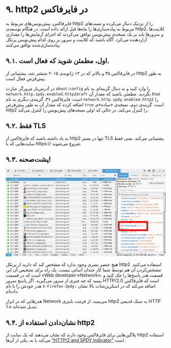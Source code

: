 # ۹. http2 در فایرفاکس

فایرفاکس، پیش‌نویس‌های مربوط به http2 را از نزدیک دنبال می‌کرده و تست‌های مربوط به پیاده‌سازی‌ها را ماه‌ها قبل ارائه داده است. در هنگام توسعه‌ی http2، کلاینت‌ها و سرورها باید بر یک نسخه‌ی پیش‌نویس توافق می‌کردند که اجرای آزمایش‌ها را مقداری آزاردهنده می‌کرد. آگاه باشید که کلاینت و سرور بر روی کدام پیش‌نویس پرتکل پیاده‌سازی‌شده توافق می‌کنند.

## ۹.۱. اول، مطمئن شوید که فعال است.

در فایرفاکس ۳۵ و بالاتر که در ۱۳ ژانویه‌ی ۲۰۱۵ منتشر شد، پشتیبانی از http2 به طور پیش‌فرض فعال است.

در آدرس‌بار مرورگر عبارت `about:config` را وارد کنید و به دنبال گزینه‌ای به نام `network.http.spdy.enabled.http2draft` بگردید. مطمئن باشید که  مقدار آن *true* است. فایرفاکس ۳۶، گزینه‌ی دیگری به نام `network.http.spdy.enabled.http2` را اضافه کرده که مقدار آن به طور پیش‌فرض `true` است. گزینه‌ی دوم، نسخه‌ی «ساده»‌ی http2 را کنترل می‌کند، در حالی که اولی نسخه‌های پیش‌نویس‌ را کنترل می‌کند.

## ۹.۲. فقط TLS

به یاد داشته باشید که فایرفاکس از http2 تنها در بستر TLS پشتیبانی می‌کند، یعنی فقط سایت‌هایی که با https:// شروع می‌شوند.

## ۹.۳. پشت‌صحنه!

![استفاده از http2 در پشت‌صحنه](https://raw.githubusercontent.com/bagder/http2-explained/master/images/firefox-screenshot.png)

هیچ عنصر بصری وجود ندارد که مشخص کند که دارید از پرتکل http2 استفاده می‌کنید. مشخص‌کردن آن هم توسط شما کار چندان آسانی نیست. یک راه برای تشخیص آن این است که در قسمت «Web developer->Network»، قسمت هدر پاسخ‌ها را چک کنید و ببینید که چه چیزی از سرور می‌گیرید. اگر پاسخ سرور HTTP/2.0 است که فایرفاکس هدر خودش را با نام `X-Firefox-Spdy:` اضافه می‌کند که در اسکرین‌شات بالا نشان داده‌ام.

هدرهایی که در ابزار Network می‌بینید، از فرمت باینری http2 به سبک قدیمی HTTP 1.x تبدیل شده‌اند.

## ۹.۴. نشان‌دادن استفاده از http2

پلاگین‌هایی برای فایرفاکس وجود دارند که نشان می‌دهند که یک سایت از http2 استفاده می‌کند یا نه. یکی از آن‌ها [“HTTP/2 and SPDY Indicator”](https://addons.mozilla.org/en-US/firefox/addon/spdy-indicator/) است.
